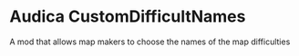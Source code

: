 # Audica CustomDifficultNames
 A mod that allows map makers to choose the names of the map difficulties
